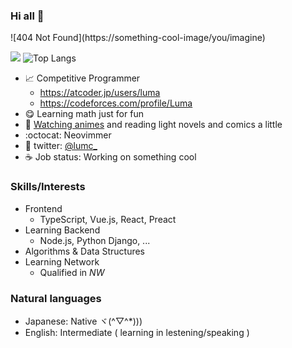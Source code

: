 ### Hi all 👋

!\[404 Not Found\](https:<span></span>//something-cool-image/you/imagine)

![](https://github-readme-stats.vercel.app/api?username=LumaKernel&count_private=true)
![Top Langs](https://github-readme-stats.vercel.app/api/top-langs/?username=LumaKernel&layout=compact)


- 📈 Competitive Programmer
  + https://atcoder.jp/users/luma
  + https://codeforces.com/profile/Luma
- 😋 Learning math just for fun
- 🗾 [Watching animes](https://scrapbox.io/luma/%E3%82%A2%E3%83%8B%E3%83%A1) and reading light novels and comics a little
- :octocat: Neovimmer
- 🔵 twitter: [@lumc_](https://twitter.com/lumc_)
- ☕ Job status: Working on something cool


### Skills/Interests

- Frontend
  - TypeScript, Vue.js, React, Preact
- Learning Backend
  - Node.js, Python Django, ...
- Algorithms & Data Structures
- Learning Network
  - Qualified in <i title="ネットワークスペシャリスト">NW</i>

### Natural languages

- Japanese: Native ヾ(^▽^*)))
- English: Intermediate ( learning in lestening/speaking )
